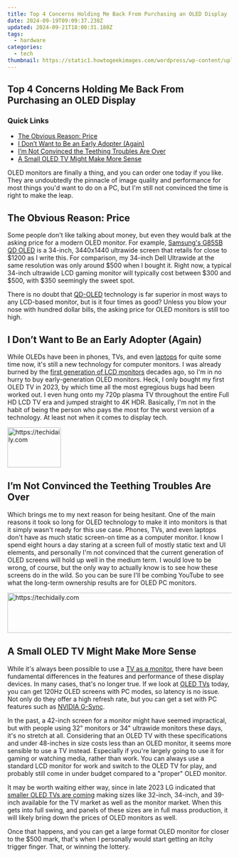 ```yaml
---
title: Top 4 Concerns Holding Me Back From Purchasing an OLED Display
date: 2024-09-19T09:09:37.238Z
updated: 2024-09-21T18:00:31.180Z
tags:
  - hardware
categories:
  - tech
thumbnail: https://static1.howtogeekimages.com/wordpress/wp-content/uploads/2024/04/an-oled-monitor-in-a-store-with-a-bundle-of-money-and-a-no-symbol-in-the-center.jpg
---
```


## Top 4 Concerns Holding Me Back From Purchasing an OLED Display

### Quick Links

* [The Obvious Reason: Price](https://facebook-videos.techidaily.com/the-art-of-directly-posting-tiktok-videos-on-facebook/)
* [I Don’t Want to Be an Early Adopter (Again)](https://www.howtogeek.com/reasons-im-not-buying-an-oled-monitor-yet/#i-don-rsquo-t-want-to-be-an-early-adopter-again)
* [I’m Not Convinced the Teething Troubles Are Over](https://fake-location.techidaily.com/thinking-about-changing-your-netflix-region-without-a-vpn-on-realme-narzo-60-pro-5g-drfone-by-drfone-virtual-android/)
* [A Small OLED TV Might Make More Sense](https://screen-video-capture.techidaily.com/updated-tech-savvy-ways-to-record-mac-lectures-for-2024/)

 OLED monitors are finally a thing, and you can order one today if you like. They are undoubtedly the pinnacle of image quality and performance for most things you'd want to do on a PC, but I'm still not convinced the time is right to make the leap.

##  The Obvious Reason: Price

 Some people don't like talking about money, but even they would balk at the asking price for a modern OLED monitor. For example, [Samsung's G85SB QD OLED](https://www.amazon.com/SAMSUNG-DisplayHDR-FreeSync-Streaming-LS34BG850SNXZA/dp/B0BLF2RWNV/?tag=hotoge-20&ascsubtag=UUhtgUeUpU2002669&asc%5Frefurl=https%3A%2F%2Fwww.howtogeek.com%2Freasons-im-not-buying-an-oled-monitor-yet%2F&asc%5Fcampaign=Evergreen) is a 34-inch, 3440x1440 ultrawide screen that retails for close to $1200 as I write this. For comparison, my 34-inch Dell Ultrawide at the same resolution was only around $500 when I bought it. Right now, a typical 34-inch ultrawide LCD gaming monitor will typically cost between $300 and $500, with $350 seemingly the sweet spot.

 There is no doubt that [QD-OLED](https://win-answers.techidaily.com/solved-metro-exodus-pc-enhanced-edition-keeps-crashing/) technology is far superior in most ways to any LCD-based monitor, but is it four times as good? Unless you blow your nose with hundred dollar bills, the asking price for OLED monitors is still too high.

##  I Don’t Want to Be an Early Adopter (Again)

 While OLEDs have been in phones, TVs, and even [laptops](https://snapchat-videos.techidaily.com/updated-instant-restoration-for-missing-snaps-for-2024/) for quite some time now, it's still a new technology for computer monitors. I was already burned by the [first generation of LCD monitors](https://extra-lessons.techidaily.com/cutting-edge-techniques-for-background-resource-sourcing/) decades ago, so I'm in no hurry to buy early-generation OLED monitors. Heck, I only bought my first OLED TV in 2023, by which time all the most egregious bugs had been worked out. I even hung onto my 720p plasma TV throughout the entire Full HD LCD TV era and jumped straight to 4K HDR. Basically, I'm not in the habit of being the person who pays the most for the worst version of a technology. At least not when it comes to display tech.

<!-- affiliate ads begin -->
<a href="https://aligracehair.sjv.io/c/5597632/2135350/19272" target="_top" id="2135350">
  <img src="//a.impactradius-go.com/display-ad/19272-2135350" border="0" alt="https://techidaily.com" width="120" height="90"/>
</a>
<img height="0" width="0" src="https://aligracehair.sjv.io/i/5597632/2135350/19272" style="position:absolute;visibility:hidden;" border="0" />
<!-- affiliate ads end -->

##  I’m Not Convinced the Teething Troubles Are Over

 Which brings me to my next reason for being hesitant. One of the main reasons it took so long for OLED technology to make it into monitors is that it simply wasn't ready for this use case. Phones, TVs, and even laptops don't have as much static screen-on time as a computer monitor. I know I spend eight hours a day staring at a screen full of mostly static text and UI elements, and personally I'm not convinced that the current generation of OLED screens will hold up well in the medium term. I would love to be wrong, of course, but the only way to actually know is to see how these screens do in the wild. So you can be sure I'll be combing YouTube to see what the long-term ownership results are for OLED PC monitors.

<!-- affiliate ads begin -->
<a href="https://ephamedtechinc.pxf.io/c/5597632/2139322/26400" target="_top" id="2139322">
  <img src="//a.impactradius-go.com/display-ad/26400-2139322" border="0" alt="https://techidaily.com" width="728" height="90"/>
</a>
<img height="0" width="0" src="https://ephamedtechinc.pxf.io/i/5597632/2139322/26400" style="position:absolute;visibility:hidden;" border="0" />
<!-- affiliate ads end -->

##  A Small OLED TV Might Make More Sense

 While it's always been possible to use a [TV as a monitor](https://printer-issues.techidaily.com/speedy-release-from-print-lineup/), there have been fundamental differences in the features and performance of these display devices. In many cases, that's no longer true. If we look at [OLED TVs](https://extra-tips.techidaily.com/discovering-the-best-in-display-tech-10-list-for-your-mac/) today, you can get 120Hz OLED screens with PC modes, so latency is no issue. Not only do they offer a high refresh rate, but you can get a set with PC features such as [NVIDIA G-Sync](https://hardware-reviews.techidaily.com/in-depth-analysis-of-computer-hardware-at-toms-review-sites/).

 In the past, a 42-inch screen for a monitor might have seemed impractical, but with people using 32" monitors or 34" ultrawide monitors these days, it's no stretch at all. Considering that an OLED TV with these specifications and under 48-inches in size costs less than an OLED monitor, it seems more sensible to use a TV instead. Especially if you're largely going to use it for gaming or watching media, rather than work. You can always use a standard LCD monitor for work and switch to the OLED TV for play, and probably still come in under budget compared to a "proper" OLED monitor.

 It may be worth waiting either way, since in late 2023 LG indicated that [smaller OLED TVs are coming](https://www.flatpanelshd.com/news.php?subaction=showfull&id=1692696801) making sizes like 32-inch, 34-inch, and 39-inch available for the TV market as well as the monitor market. When this gets into full swing, and panels of these sizes are in full mass production, it will likely bring down the prices of OLED monitors as well.

 Once that happens, and you can get a large format OLED monitor for closer to the $500 mark, that's when I personally would start getting an itchy trigger finger. That, or winning the lottery.

<ins class="adsbygoogle"
     style="display:block"
     data-ad-format="autorelaxed"
     data-ad-client="ca-pub-7571918770474297"
     data-ad-slot="1223367746"></ins>

<ins class="adsbygoogle"
     style="display:block"
     data-ad-client="ca-pub-7571918770474297"
     data-ad-slot="8358498916"
     data-ad-format="auto"
     data-full-width-responsive="true"></ins>



